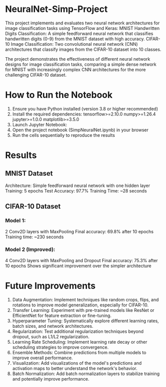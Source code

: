 # NeuralNet-Simp-Project
This project implements and evaluates two neural network architectures for image classification tasks using TensorFlow and Keras:
MNIST Handwritten Digits Classification: A simple feedforward neural network that classifies handwritten digits (0-9) from the MNIST dataset with high accuracy.
CIFAR-10 Image Classification: Two convolutional neural network (CNN) architectures that classify images from the CIFAR-10 dataset into 10 classes.

The project demonstrates the effectiveness of different neural network designs for image classification tasks, comparing a simple dense network for MNIST with increasingly complex CNN architectures for the more challenging CIFAR-10 dataset.

# How to Run the Notebook
1. Ensure you have Python installed (version 3.8 or higher recommended)
2. Install the required dependencies:
  tensorflow>=2.10.0
  numpy>=1.26.4
  jupyter>=1.0.0
  matplotlib>=3.5.0
3. Launch Jupyter Notebook:
4. Open the project notebook (SimpNeuralNet.ipynb) in your browser
5. Run the cells sequentially to reproduce the results

# Results
## MNIST Dataset
Architecture: Simple feedforward neural network with one hidden layer
Training: 5 epochs
Test Accuracy: 97.7%
Training Time: ~28 seconds

## CIFAR-10 Dataset
### Model 1:
2 Conv2D layers with MaxPooling
Final accuracy: 69.8% after 10 epochs
Training time: ~230 seconds
### Model 2 (Improved):
4 Conv2D layers with MaxPooling and Dropout
Final accuracy: 75.3% after 10 epochs
Shows significant improvement over the simpler architecture


# Future Improvements
1. Data Augmentation: Implement techniques like random crops, flips, and rotations to improve model generalization, especially for CIFAR-10.
2. Transfer Learning: Experiment with pre-trained models like ResNet or EfficientNet for feature extraction or fine-tuning.
3. Hyperparameter Tuning: Systematically explore different learning rates, batch sizes, and network architectures.
4. Regularization: Test additional regularization techniques beyond dropout, such as L1/L2 regularization.
5. Learning Rate Scheduling: Implement learning rate decay or other scheduling strategies to improve convergence.
6. Ensemble Methods: Combine predictions from multiple models to improve overall performance.
7. Visualization: Add visualizations of the model's predictions and activation maps to better understand the network's behavior.
8. Batch Normalization: Add batch normalization layers to stabilize training and potentially improve performance.
